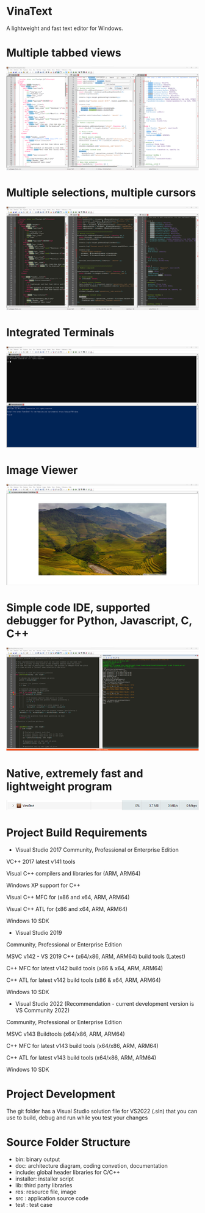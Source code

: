 # VinaText
A lightweight and fast text editor for Windows.

# Multiple tabbed views
![alt text](https://github.com/vinadevs/VinaText/blob/master/doc/Screenshot_App_1.png?raw=true)

# Multiple selections, multiple cursors
![alt text](https://github.com/vinadevs/VinaText/blob/master/doc/Screenshot_App_2.png?raw=true)

# Integrated Terminals
![alt text](https://github.com/vinadevs/VinaText/blob/master/doc/Screenshot_App_3.png?raw=true)

# Image Viewer
![alt text](https://github.com/vinadevs/VinaText/blob/master/doc/Screenshot_App_4.png?raw=true)

# Simple code IDE, supported debugger for Python, Javascript, C, C++
![alt text](https://github.com/vinadevs/VinaText/blob/master/doc/Screenshot_App_5.png?raw=true)

# Native, extremely fast and lightweight program
![alt text](https://github.com/vinadevs/VinaText/blob/master/doc/Screenshot_App_6.png?raw=true)

# Project Build Requirements

- Visual Studio 2017
Community, Professional or Enterprise Edition

VC++ 2017 latest v141 tools

Visual C++ compilers and libraries for (ARM, ARM64)

Windows XP support for C++

Visual C++ MFC for (x86 and x64, ARM, ARM64)

Visual C++ ATL for (x86 and x64, ARM, ARM64)

Windows 10 SDK

- Visual Studio 2019

Community, Professional or Enterprise Edition

MSVC v142 - VS 2019 C++ (x64/x86, ARM, ARM64) build tools (Latest)

C++ MFC for latest v142 build tools (x86 & x64, ARM, ARM64)

C++ ATL for latest v142 build tools (x86 & x64, ARM, ARM64)

Windows 10 SDK

- Visual Studio 2022 (Recommendation - current development version is VS Community 2022)

Community, Professional or Enterprise Edition

MSVC v143 Buildtools (x64/x86, ARM, ARM64)

C++ MFC for latest v143 build tools (x64/x86, ARM, ARM64)

C++ ATL for latest v143 build tools (x64/x86, ARM, ARM64)

Windows 10 SDK

# Project Development
The git folder has a Visual Studio solution file for VS2022 (.sln) that you can use to build, debug and run while you test your changes

# Source Folder Structure
- bin: binary output
- doc: architecture diagram, coding convetion, documentation
- include: global header libraries for C/C++
- installer: installer script
- lib: third party libraries
- res: resource file, image
- src : application source code
- test : test case

